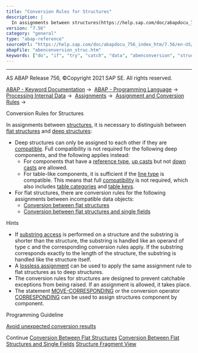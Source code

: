 ```yaml
---
title: "Conversion Rules for Structures"
description: |
  In assignments between structures(https://help.sap.com/doc/abapdocu_756_index_htm/7.56/en-US/abendata_objects_structure.htm), it is necessary to distinguish between flat structures(https://help.sap.com/doc/abapdocu_756_index_htm/7.56/en-US/abenflat_structure_glosry.htm 'Glossary Entry') and dee
version: "7.56"
category: "general"
type: "abap-reference"
sourceUrl: "https://help.sap.com/doc/abapdocu_756_index_htm/7.56/en-US/abenconversion_struc.htm"
abapFile: "abenconversion_struc.htm"
keywords: ["do", "if", "try", "catch", "data", "abenconversion", "struc"]
---
```


* * *

AS ABAP Release 756, ©Copyright 2021 SAP SE. All rights reserved.

[ABAP - Keyword Documentation](https://help.sap.com/doc/abapdocu_756_index_htm/7.56/en-US/abenabap.htm) →  [ABAP - Programming Language](https://help.sap.com/doc/abapdocu_756_index_htm/7.56/en-US/abenabap_reference.htm) →  [Processing Internal Data](https://help.sap.com/doc/abapdocu_756_index_htm/7.56/en-US/abenabap_data_working.htm) →  [Assignments](https://help.sap.com/doc/abapdocu_756_index_htm/7.56/en-US/abenvalue_assignments.htm) →  [Assignment and Conversion Rules](https://help.sap.com/doc/abapdocu_756_index_htm/7.56/en-US/abenconversion_rules.htm) → 

Conversion Rules for Structures

In assignments between [structures](https://help.sap.com/doc/abapdocu_756_index_htm/7.56/en-US/abendata_objects_structure.htm), it is necessary to distinguish between [flat structures](https://help.sap.com/doc/abapdocu_756_index_htm/7.56/en-US/abenflat_structure_glosry.htm "Glossary Entry") and [deep structures](https://help.sap.com/doc/abapdocu_756_index_htm/7.56/en-US/abendeep_structure_glosry.htm "Glossary Entry"):

-   Deep structures can only be assigned to each other if they are [compatible](https://help.sap.com/doc/abapdocu_756_index_htm/7.56/en-US/abencompatibility.htm). Full compatibility is not required for the following deep components, and the following applies instead:
    -   For components that have a [reference type](https://help.sap.com/doc/abapdocu_756_index_htm/7.56/en-US/abenreference_type_glosry.htm "Glossary Entry"), [up casts](https://help.sap.com/doc/abapdocu_756_index_htm/7.56/en-US/abenup_cast_glosry.htm "Glossary Entry") but not [down casts](https://help.sap.com/doc/abapdocu_756_index_htm/7.56/en-US/abendown_cast_glosry.htm "Glossary Entry") are allowed.
    -   For table-like components, it is sufficient if the [line type](https://help.sap.com/doc/abapdocu_756_index_htm/7.56/en-US/abenrow_type_glosry.htm "Glossary Entry") is compatible. This means that full [compatibility](https://help.sap.com/doc/abapdocu_756_index_htm/7.56/en-US/abencompatibility.htm) is not required, which also includes [table categories](https://help.sap.com/doc/abapdocu_756_index_htm/7.56/en-US/abentable_category_glosry.htm "Glossary Entry") and [table keys](https://help.sap.com/doc/abapdocu_756_index_htm/7.56/en-US/abentable_key_glosry.htm "Glossary Entry").
-   For flat structures, there are conversion rules for the following assignments between incompatible data objects:
    -   [Conversion between flat structures](https://help.sap.com/doc/abapdocu_756_index_htm/7.56/en-US/abenconversion_flat_flat.htm)
    -   [Conversion between flat structures and single fields](https://help.sap.com/doc/abapdocu_756_index_htm/7.56/en-US/abenconversion_flat_elementary.htm)

Hints

-   If [substring access](https://help.sap.com/doc/abapdocu_756_index_htm/7.56/en-US/abenoffset_length.htm) is performed on a structure and the substring is shorter than the structure, the substring is handled like an operand of type c and the corresponding conversion rules apply. If the substring corresponds exactly to the length of the structure, the substring is handled like the structure itself.
-   A [lossless assignment](https://help.sap.com/doc/abapdocu_756_index_htm/7.56/en-US/abenlossless_assignment_glosry.htm "Glossary Entry") can be used to apply the same assignment rule to flat structures as to deep structures.
-   The conversion rules for structures are designed to prevent catchable exceptions from being raised. If an assignment is allowed, it takes place.
-   The statement [MOVE-CORRESPONDING](https://help.sap.com/doc/abapdocu_756_index_htm/7.56/en-US/abapmove-corresponding.htm) or the conversion operator [CORRESPONDING](https://help.sap.com/doc/abapdocu_756_index_htm/7.56/en-US/abenconstructor_expr_corresponding.htm) can be used to assign structures component by component.

Programming Guideline

[Avoid unexpected conversion results](https://help.sap.com/doc/abapdocu_756_index_htm/7.56/en-US/abenuse_conversion_rules_guidl.htm "Guideline")

Continue
[Conversion Between Flat Structures](https://help.sap.com/doc/abapdocu_756_index_htm/7.56/en-US/abenconversion_flat_flat.htm)
[Conversion Between Flat Structures and Single Fields](https://help.sap.com/doc/abapdocu_756_index_htm/7.56/en-US/abenconversion_flat_elementary.htm)
[Structure Fragment View](https://help.sap.com/doc/abapdocu_756_index_htm/7.56/en-US/abenunicode_fragment_view.htm)